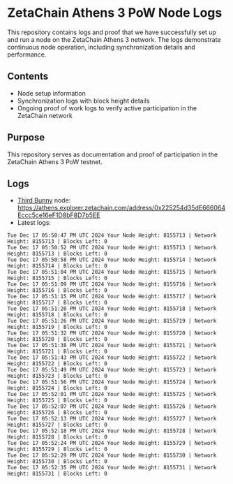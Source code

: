 # ZetaChain Athens 3 PoW Node Logs
This repository contains logs and proof that we have successfully set up and run a node on the ZetaChain Athens 3 network. The logs demonstrate continuous node operation, including synchronization details and performance.

## Contents
- Node setup information
- Synchronization logs with block height details
- Ongoing proof of work logs to verify active participation in the ZetaChain network

## Purpose
This repository serves as documentation and proof of participation in the ZetaChain Athens 3 PoW testnet.

## Logs

- [Third Bunny](https://thirdbunny.xyz/) node: https://athens.explorer.zetachain.com/address/0x225254d35dE666064Eccc5ce16eF1D8bF8D7b5EE
- Latest logs:
```
Tue Dec 17 05:50:47 PM UTC 2024 Your Node Height: 8155713 | Network Height: 8155713 | Blocks Left: 0
Tue Dec 17 05:50:52 PM UTC 2024 Your Node Height: 8155713 | Network Height: 8155713 | Blocks Left: 0
Tue Dec 17 05:50:58 PM UTC 2024 Your Node Height: 8155714 | Network Height: 8155714 | Blocks Left: 0
Tue Dec 17 05:51:04 PM UTC 2024 Your Node Height: 8155715 | Network Height: 8155715 | Blocks Left: 0
Tue Dec 17 05:51:09 PM UTC 2024 Your Node Height: 8155716 | Network Height: 8155716 | Blocks Left: 0
Tue Dec 17 05:51:15 PM UTC 2024 Your Node Height: 8155717 | Network Height: 8155717 | Blocks Left: 0
Tue Dec 17 05:51:20 PM UTC 2024 Your Node Height: 8155718 | Network Height: 8155718 | Blocks Left: 0
Tue Dec 17 05:51:26 PM UTC 2024 Your Node Height: 8155719 | Network Height: 8155719 | Blocks Left: 0
Tue Dec 17 05:51:32 PM UTC 2024 Your Node Height: 8155720 | Network Height: 8155720 | Blocks Left: 0
Tue Dec 17 05:51:38 PM UTC 2024 Your Node Height: 8155721 | Network Height: 8155721 | Blocks Left: 0
Tue Dec 17 05:51:43 PM UTC 2024 Your Node Height: 8155722 | Network Height: 8155722 | Blocks Left: 0
Tue Dec 17 05:51:49 PM UTC 2024 Your Node Height: 8155723 | Network Height: 8155723 | Blocks Left: 0
Tue Dec 17 05:51:56 PM UTC 2024 Your Node Height: 8155724 | Network Height: 8155724 | Blocks Left: 0
Tue Dec 17 05:52:01 PM UTC 2024 Your Node Height: 8155725 | Network Height: 8155725 | Blocks Left: 0
Tue Dec 17 05:52:07 PM UTC 2024 Your Node Height: 8155726 | Network Height: 8155726 | Blocks Left: 0
Tue Dec 17 05:52:13 PM UTC 2024 Your Node Height: 8155727 | Network Height: 8155727 | Blocks Left: 0
Tue Dec 17 05:52:18 PM UTC 2024 Your Node Height: 8155728 | Network Height: 8155728 | Blocks Left: 0
Tue Dec 17 05:52:24 PM UTC 2024 Your Node Height: 8155729 | Network Height: 8155729 | Blocks Left: 0
Tue Dec 17 05:52:29 PM UTC 2024 Your Node Height: 8155730 | Network Height: 8155730 | Blocks Left: 0
Tue Dec 17 05:52:35 PM UTC 2024 Your Node Height: 8155731 | Network Height: 8155731 | Blocks Left: 0
```
